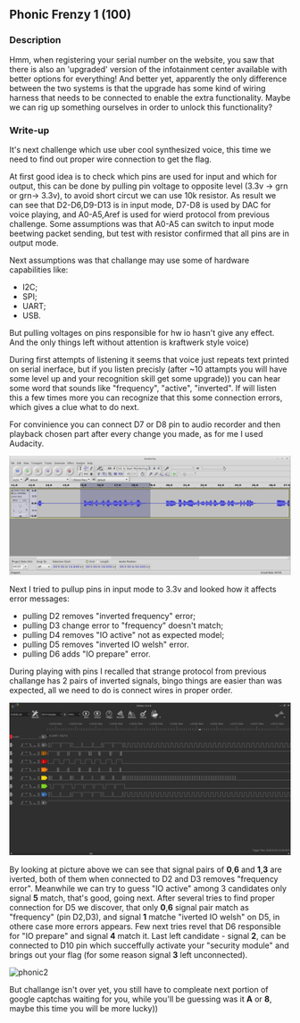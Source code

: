 ## Phonic Frenzy 1 (100)

### Description

Hmm, when registering your serial number on the website, you saw that there is also an 'upgraded' version of the infotainment center available with better options for everything! And better yet, apparently the only difference between the two systems is that the upgrade has some kind of wiring harness that needs to be connected to enable the extra functionality. Maybe we can rig up something ourselves in order to unlock this functionality?

### Write-up

It's next challenge which use uber cool synthesized voice, this time we need to find out proper wire connection to get the flag.

At first good idea is to check which pins are used for input and which for output, this can be done by pulling pin voltage to opposite level (3.3v -> grn or grn-> 3.3v), to avoid short circut we can use 10k resistor. As result we can see that D2-D6,D9-D13 is in input mode, D7-D8 is used by DAC for voice playing, and A0-A5,Aref is used for wierd protocol from previous challenge. Some assumptions was that A0-A5 can switch to input mode beetwing packet sending, but test with resistor confirmed that all pins are in output mode.

Next assumptions was that challange may use some of hardware capabilities like:
- I2C;
- SPI;
- UART;
- USB.

But pulling voltages on pins responsible for hw io hasn't give any effect. And the only things left without attention is kraftwerk style voice) 

During first attempts of listening it seems that voice just repeats text printed on serial inerface, but if you listen precisly (after ~10 attampts you will have some level up and your recognition skill get some upgrade)) you can hear some word that sounds like "frequency", "active", "inverted". If will listen this a few times more you can recognize that this some connection errors, which gives a clue what to do next.

For convinience you can connect D7 or D8 pin to audio recorder and then playback chosen part after every change you made, as for me I used Audacity.

![Audacity](images/phonic2_1.png)

Next I tried to pullup pins in input mode to 3.3v and looked  how it affects error messages:

- pulling D2 removes "inverted frequency" error;
- pulling D3 change error to "frequency" doesn't match;
- pulling D4 removes "IO active" not as expected model;
- pulling D5 removes "inverted IO  welsh" error.
- pulling D6 adds "IO prepare" error.


During playing with pins I recalled that strange protocol from previous challange has 2 pairs of inverted signals, bingo things are easier than was expected, all we need to do is connect wires in proper order.

![phonic](images/phonic1.jpg)

By looking at picture above we can see that signal pairs of **0**,**6** and **1**,**3** are iverted, both of them when connected to D2 and D3 removes "frequency error". Meanwhile we can try to guess "IO active" among 3 candidates only signal **5** match, that's good, going next. After several tries to find proper connection for D5 we discover, that only **0**,**6** signal pair match as "frequency" (pin D2,D3), and signal **1** matche "iverted IO welsh" on D5, in othere case more errors appears. Few next tries revel that D6 responsible for "IO prepare" and signal **4** match it. Last left candidate - signal **2**, can be connected to D10 pin which succeffully activate your "security module" and brings out your flag (for some reason signal **3** left unconnected).

![phonic2](images/phonic2_1.jpg)

But challange isn't over yet, you still have to compleate next portion of google captchas waiting for you, while you'll be guessing was it **A** or **8**, maybe this time you will be more lucky))
